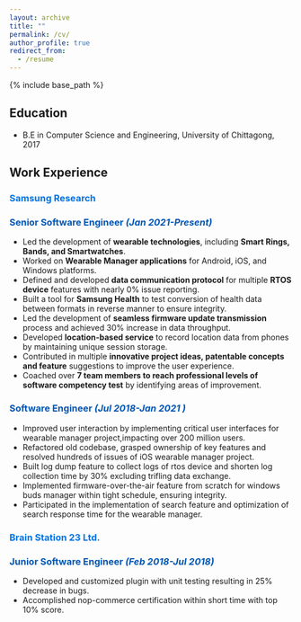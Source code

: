 ```yaml
---
layout: archive
title: ""
permalink: /cv/
author_profile: true
redirect_from:
  - /resume
---
```

{% include base_path %}

## Education

* B.E in Computer Science and Engineering, University of Chittagong, 2017

## Work Experience

### <span style="color: #0073e6;">**Samsung Research**  </span>
### <span style="color:  #0056b3;">Senior Software Engineer *(Jan 2021-Present)* </span>
- Led the development of **wearable technologies**, including **Smart Rings, Bands, and Smartwatches**.
- Worked on **Wearable Manager applications** for Android, iOS, and Windows platforms.
- Defined and developed **data communication protocol** for multiple **RTOS device** features with nearly 0% issue reporting.
- Built a tool for **Samsung Health** to test conversion of health data between formats in reverse manner to ensure integrity.
- Led the development of **seamless firmware update transmission** process and achieved 30% increase in data throughput.
- Developed **location-based service** to record location data from phones by maintaining unique session storage.
- Contributed in multiple **innovative project ideas, patentable concepts and feature** suggestions to improve the user experience.
- Coached over **7 team members to reach professional levels of software competency test** by identifying areas of improvement.

### <span style="color:  #0056b3;">Software Engineer *(Jul 2018-Jan 2021 )* </span>
- Improved user interaction by implementing critical user interfaces for wearable manager project,impacting over 200 million users.
- Refactored old codebase, grasped ownership of key features and resolved hundreds of issues of iOS wearable manager project.
- Built log dump feature to collect logs of rtos device and shorten log collection time by 30% excluding trifling data exchange.
- Implemented firmware-over-the-air feature from scratch for windows buds manager within tight schedule, ensuring integrity.
- Participated in the implementation of search feature and optimization of search response time for the wearable manager.

### <span style="color: #0073e6;"> **Brain Station 23 Ltd.** </span>
### <span style="color:  #0056b3;">Junior Software Engineer *(Feb 2018-Jul 2018)*</span>
- Developed and customized plugin with unit testing resulting in 25% decrease in bugs.
- Accomplished nop-commerce certification within short time with top 10% score.
